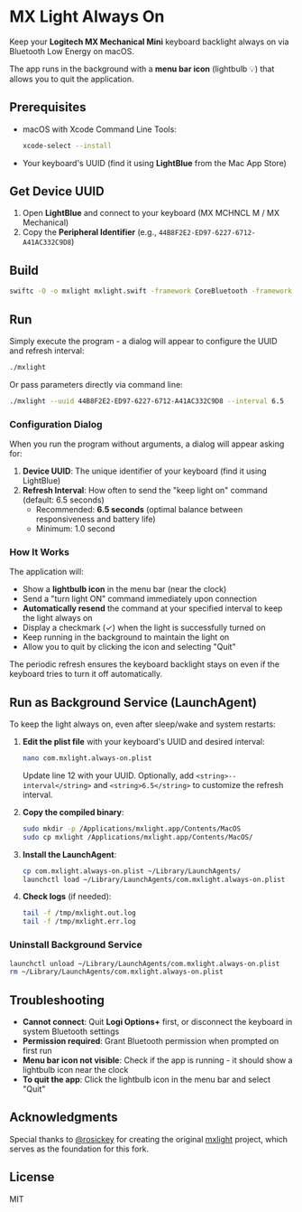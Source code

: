 # MX Light Always On

Keep your **Logitech MX Mechanical Mini** keyboard backlight always on via Bluetooth Low Energy on macOS.

The app runs in the background with a **menu bar icon** (lightbulb 💡) that allows you to quit the application.

## Prerequisites

- macOS with Xcode Command Line Tools:
  ```bash
  xcode-select --install
  ```
- Your keyboard's UUID (find it using **LightBlue** from the Mac App Store)

## Get Device UUID

1. Open **LightBlue** and connect to your keyboard (MX MCHNCL M / MX Mechanical)
2. Copy the **Peripheral Identifier** (e.g., `44B8F2E2-ED97-6227-6712-A41AC332C9D8`)

## Build

```bash
swiftc -O -o mxlight mxlight.swift -framework CoreBluetooth -framework Cocoa
```

## Run

Simply execute the program - a dialog will appear to configure the UUID and refresh interval:

```bash
./mxlight
```

Or pass parameters directly via command line:

```bash
./mxlight --uuid 44B8F2E2-ED97-6227-6712-A41AC332C9D8 --interval 6.5
```

### Configuration Dialog

When you run the program without arguments, a dialog will appear asking for:

1. **Device UUID**: The unique identifier of your keyboard (find it using LightBlue)
2. **Refresh Interval**: How often to send the "keep light on" command (default: 6.5 seconds)
   - Recommended: **6.5 seconds** (optimal balance between responsiveness and battery life)
   - Minimum: 1.0 second

### How It Works

The application will:
- Show a **lightbulb icon** in the menu bar (near the clock)
- Send a "turn light ON" command immediately upon connection
- **Automatically resend** the command at your specified interval to keep the light always on
- Display a checkmark (✓) when the light is successfully turned on
- Keep running in the background to maintain the light on
- Allow you to quit by clicking the icon and selecting "Quit"

The periodic refresh ensures the keyboard backlight stays on even if the keyboard tries to turn it off automatically.

## Run as Background Service (LaunchAgent)

To keep the light always on, even after sleep/wake and system restarts:

1. **Edit the plist file** with your keyboard's UUID and desired interval:
   ```bash
   nano com.mxlight.always-on.plist
   ```
   Update line 12 with your UUID.
   Optionally, add `<string>--interval</string>` and `<string>6.5</string>` to customize the refresh interval.

2. **Copy the compiled binary**:
   ```bash
   sudo mkdir -p /Applications/mxlight.app/Contents/MacOS
   sudo cp mxlight /Applications/mxlight.app/Contents/MacOS/
   ```

3. **Install the LaunchAgent**:
   ```bash
   cp com.mxlight.always-on.plist ~/Library/LaunchAgents/
   launchctl load ~/Library/LaunchAgents/com.mxlight.always-on.plist
   ```

4. **Check logs** (if needed):
   ```bash
   tail -f /tmp/mxlight.out.log
   tail -f /tmp/mxlight.err.log
   ```

### Uninstall Background Service

```bash
launchctl unload ~/Library/LaunchAgents/com.mxlight.always-on.plist
rm ~/Library/LaunchAgents/com.mxlight.always-on.plist
```

## Troubleshooting

- **Cannot connect**: Quit **Logi Options+** first, or disconnect the keyboard in system Bluetooth settings
- **Permission required**: Grant Bluetooth permission when prompted on first run
- **Menu bar icon not visible**: Check if the app is running - it should show a lightbulb icon near the clock
- **To quit the app**: Click the lightbulb icon in the menu bar and select "Quit"

## Acknowledgments

Special thanks to [@rosickey](https://github.com/rosickey) for creating the original [mxlight](https://github.com/rosickey/mxlight) project, which serves as the foundation for this fork.

## License

MIT

